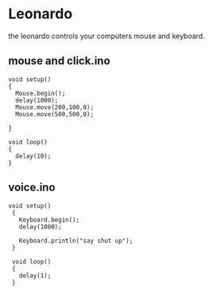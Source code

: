 Leonardo
========

the leonardo controls your computers mouse and keyboard.

## mouse and click.ino
```arduino
void setup()
{
  Mouse.begin();
  delay(1000);
  Mouse.move(200,100,0);
  Mouse.move(500,500,0);
  
}

void loop()
{
  delay(10);
}
```
## voice.ino
```arduino
void setup()
 {
   Keyboard.begin();
   delay(1000);
   
   Keyboard.println("say shut up");
 }
 
 void loop()
 {
   delay(1);
 }
 ```
